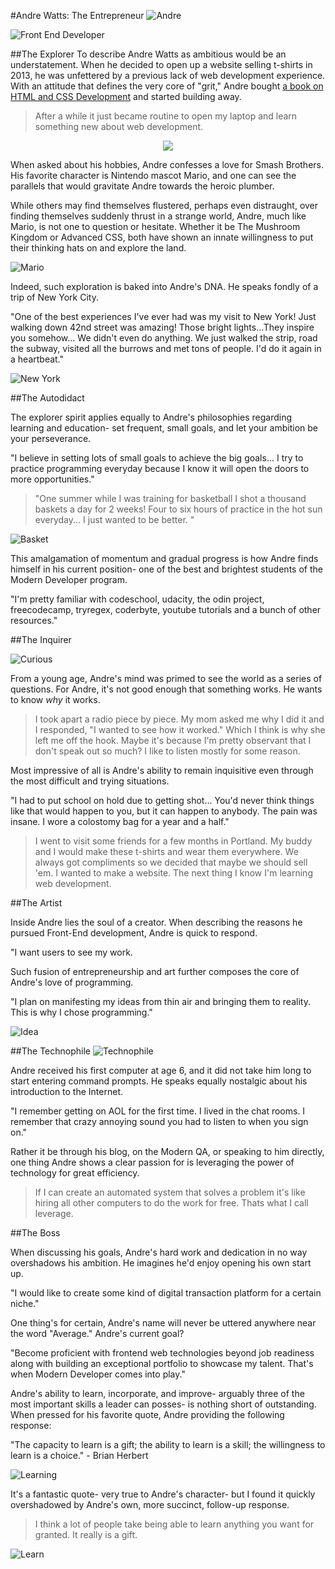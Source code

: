 #Andre Watts: The Entrepreneur
![Andre](./images/Andre.png)

![Front End Developer](./images/careerPath_3.png)

##The Explorer
To describe Andre Watts as ambitious would be an understatement.  When he decided to open up a website selling t-shirts in 2013, he was unfettered by a previous lack of web development experience.  With an attitude that defines the very core of "grit," Andre bought [a book on HTML and CSS Development](https://www.amazon.com/gp/product/1118008189/ref=as_li_tf_tl?ie=UTF8&tag=httpwwwhtmlan-20) and started building away.

>After a while it just became routine to open my laptop and learn something new about web development.

<p align="center">
  <img src="./images/JavaGuide.png" />
</p>

When asked about his hobbies, Andre confesses a love for Smash Brothers.  His favorite character is Nintendo mascot Mario, and one can see the parallels that would gravitate Andre towards the heroic plumber.

While others may find themselves flustered, perhaps even distraught, over finding themselves suddenly thrust in a strange world, Andre, much like Mario, is not one to question or hesitate.  Whether it be The Mushroom Kingdom or Advanced CSS, both have shown an innate willingness to put their thinking hats on and explore the land.

![Mario](./images/Mario.png)

Indeed, such exploration is baked into Andre's DNA.  He speaks fondly of a trip of New York City.

"One of the best experiences I've ever had was my visit to New York! Just walking down 42nd street was amazing! Those bright lights...They inspire you somehow... We didn't even do anything. We just walked the strip, road the subway, visited all the burrows and met tons of people. I'd do it again in a heartbeat."

![New York](./images/NewYork.png)


##The Autodidact

The explorer spirit applies equally to Andre's philosophies regarding learning and education- set frequent, small goals, and let your ambition be your perseverance.

"I believe in setting lots of small goals to achieve the big goals... I try to practice programming everyday because I know it will open the doors to more opportunities."

>"One summer while I was training for basketball I shot a thousand baskets a day for 2 weeks! Four to six hours of practice in the hot sun everyday... I just wanted to be better. "

![Basket](./images/Basket.jpg)

This amalgamation of momentum and gradual progress is how Andre finds himself in his current position- one of the best and brightest students of the Modern Developer program.

"I'm pretty familiar with codeschool, udacity, the odin project, freecodecamp, tryregex, coderbyte, youtube tutorials and a bunch of other resources."

##The Inquirer

![Curious](./images/curious.jpg)

From a young age, Andre's mind was primed to see the world as a series of questions.  For Andre, it's not good enough that something works.   He wants to know *why* it works.

>I took apart a radio piece by piece. My mom asked me why I did it and I responded, "I wanted to see how it worked." Which I think is why she left me off the hook. Maybe it's because I'm pretty observant that I don't speak out so much? I like to listen mostly for some reason.

Most impressive of all is Andre's ability to remain inquisitive even through the most difficult and trying situations.

"I had to put school on hold due to getting shot... You'd never think things like that would happen to you, but it can happen to anybody. The pain was insane. I wore a colostomy bag for a year and a half."

>I went to visit some friends for a few months in Portland. My buddy and I would make these t-shirts and wear them everywhere.  We always got compliments so we decided that maybe we should sell 'em. I wanted to make a website.  The next thing I know I'm learning web development.

##The Artist

Inside Andre lies the soul of a creator.  When describing the reasons he pursued Front-End development, Andre is quick to respond.

"I want users to see my work.

Such fusion of entrepreneurship and art further composes the core of Andre's love of programming.

"I plan on manifesting my ideas from thin air and bringing them to reality. This is why I chose programming."

![Idea](./images/IdeaBW.jpg)

##The Technophile
![Technophile](./images/Technophile.jpg)

Andre received his first computer at age 6, and it did not take him long to start entering command prompts.  He speaks equally nostalgic about his introduction to the Internet.

"I remember getting on AOL for the first time. I lived in the chat rooms. I remember that crazy annoying sound you had to listen to when you sign on."

Rather it be through his blog, on the Modern QA, or speaking to him directly, one thing Andre shows a clear passion for is leveraging the power of technology for great efficiency. 

>If I can create an automated system that solves a problem it's like hiring all other computers to do the work for free. Thats what I call leverage.



##The Boss

When discussing his goals, Andre's hard work and dedication in no way overshadows his ambition.  He imagines he'd enjoy opening his own start up.

"I would like to create some kind of digital transaction platform for a certain niche."

One thing's for certain, Andre's name will never be uttered anywhere near the word "Average."  Andre's current goal?

"Become proficient with frontend web technologies beyond job readiness along with building an exceptional portfolio to showcase my talent. That's when Modern Developer comes into play."

Andre's ability to learn, incorporate, and improve- arguably three of the most important skills a leader can posses- is nothing short of outstanding.  When pressed for his favorite quote, Andre providing the following response:

"The capacity to learn is a gift; the ability to learn is a skill; the willingness to learn is a choice." - Brian Herbert

![Learning](./images/learning.jpg)

It's a fantastic quote- very true to Andre's character- but I found it quickly overshadowed by Andre's own, more succinct, follow-up response.

>I think a lot of people take being able to learn anything you want for granted. It really is a gift.

![Learn](./images/learn.jpg)